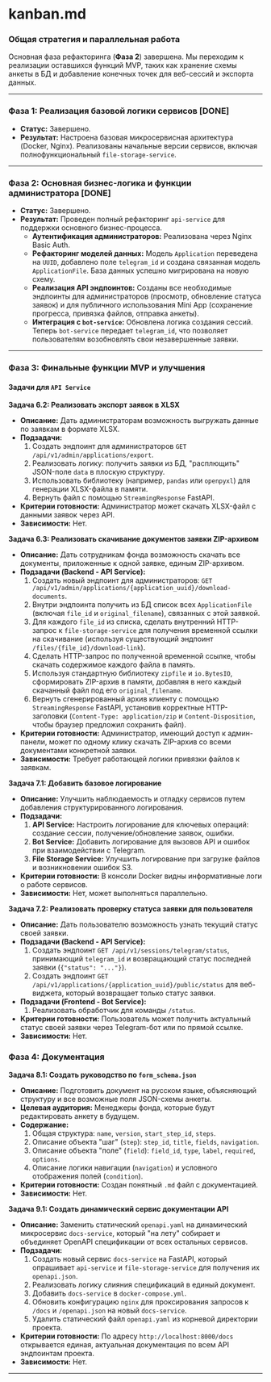 # kanban.md
### **Общая стратегия и параллельная работа**

Основная фаза рефакторинга (**Фаза 2**) завершена. Мы переходим к реализации оставшихся функций MVP, таких как хранение схемы анкеты в БД и добавление конечных точек для веб-сессий и экспорта данных.

---
### **Фаза 1: Реализация базовой логики сервисов [DONE]**

*   **Статус:** Завершено.
*   **Результат:** Настроена базовая микросервисная архитектура (Docker, Nginx). Реализованы начальные версии сервисов, включая полнофункциональный `file-storage-service`.

---
### **Фаза 2: Основная бизнес-логика и функции администратора [DONE]**

*   **Статус:** Завершено.
*   **Результат:** Проведен полный рефакторинг `api-service` для поддержки основного бизнес-процесса.
    *   **Аутентификация администраторов:** Реализована через Nginx Basic Auth.
    *   **Рефакторинг моделей данных:** Модель `Application` переведена на `UUID`, добавлено поле `telegram_id` и создана связанная модель `ApplicationFile`. База данных успешно мигрирована на новую схему.
    *   **Реализация API эндпоинтов:** Созданы все необходимые эндпоинты для администраторов (просмотр, обновление статуса заявок) и для публичного использования Mini App (сохранение прогресса, привязка файлов, отправка анкеты).
    *   **Интеграция с `bot-service`:** Обновлена логика создания сессий. Теперь `bot-service` передает `telegram_id`, что позволяет пользователям возобновлять свои незавершенные заявки.

---
### **Фаза 3: Финальные функции MVP и улучшения**

#### **Задачи для `API Service`**

<!-- **(Epic) Задача 4.1: Перенести схему анкеты в базу данных**
*   **Описание:** Уйти от статического `form_schema.json` для гибкого управления анкетой.
*   **Подзадачи:**
    1.  Создать SQLAlchemy-модель `FormSchema` в `db_models.py` (`id`, `version`, `schema_data (JSON)`, `is_active (boolean)`).
    2.  Сгенерировать миграцию Alembic для этой таблицы.
    3.  Обновить `GET /api/v1/forms/schema/active`, чтобы эндпоинт загружал схему из БД, у которой `is_active=true`.
    4.  Создать эндпоинт для администраторов `POST /api/v1/admin/forms/schema` для загрузки новой версии схемы. Логика должна установить `is_active=false` для всех старых версий и `is_active=true` для новой.
*   **Критерии готовности:** Схема анкеты хранится, запрашивается и обновляется через БД.
*   **Зависимости:** Нет. -->

<!-- **Задача 6.1: Реализовать создание сессии для веб-виджета**
*   **Описание:** Создать эндпоинт для пользователей, начинающих заполнение анкеты с сайта.
*   **Подзадачи:**
    1.  Реализовать эндпоинт `POST /api/v1/sessions/web`.
    2.  Логика: создать новую `Application` со статусом `draft` и `telegram_id = null`.
    3.  Вернуть `application_uuid` созданной заявки. Фронтенд-команда отвечает за сохранение этого UUID в cookie.
*   **Критерии готовности:** Веб-виджет может получить UUID для новой сессии.
*   **Зависимости:** Нет. -->

**Задача 6.2: Реализовать экспорт заявок в XLSX**
*   **Описание:** Дать администраторам возможность выгружать данные по заявкам в формате XLSX.
*   **Подзадачи:**
    1.  Создать эндпоинт для администраторов `GET /api/v1/admin/applications/export`.
    2.  Реализовать логику: получить заявки из БД, "расплющить" JSON-поле `data` в плоскую структуру.
    3.  Использовать библиотеку (например, `pandas` или `openpyxl`) для генерации XLSX-файла в памяти.
    4.  Вернуть файл с помощью `StreamingResponse` FastAPI.
*   **Критерии готовности:** Администратор может скачать XLSX-файл с данными заявок через API.
*   **Зависимости:** Нет.

**Задача 6.3: Реализовать скачивание документов заявки ZIP-архивом**
*   **Описание:** Дать сотрудникам фонда возможность скачать все документы, приложенные к одной заявке, единым ZIP-архивом.
*   **Подзадачи (Backend - API Service):**
    1.  Создать новый эндпоинт для администраторов: `GET /api/v1/admin/applications/{application_uuid}/download-documents`.
    2.  Внутри эндпоинта получить из БД список всех `ApplicationFile` (включая `file_id` и `original_filename`), связанных с этой заявкой.
    3.  Для каждого `file_id` из списка, сделать внутренний HTTP-запрос к `file-storage-service` для получения временной ссылки на скачивание (используя существующий эндпоинт `/files/{file_id}/download-link`).
    4.  Сделать HTTP-запрос по полученной временной ссылке, чтобы скачать содержимое каждого файла в память.
    5.  Используя стандартную библиотеку `zipfile` и `io.BytesIO`, сформировать ZIP-архив в памяти, добавляя в него каждый скачанный файл под его `original_filename`.
    6.  Вернуть сгенерированный архив клиенту с помощью `StreamingResponse` FastAPI, установив корректные HTTP-заголовки (`Content-Type: application/zip` и `Content-Disposition`, чтобы браузер предложил сохранить файл).
*   **Критерии готовности:** Администратор, имеющий доступ к админ-панели, может по одному клику скачать ZIP-архив со всеми документами конкретной заявки.
*   **Зависимости:** Требует работающей логики привязки файлов к заявкам.


**Задача 7.1: Добавить базовое логирование**
*   **Описание:** Улучшить наблюдаемость и отладку сервисов путем добавления структурированного логирования.
*   **Подзадачи:**
    1.  **API Service:** Настроить логирование для ключевых операций: создание сессии, получение/обновление заявок, ошибки.
    2.  **Bot Service:** Добавить логирование для вызовов API и ошибок при взаимодействии с Telegram.
    3.  **File Storage Service:** Улучшить логирование при загрузке файлов и возникновении ошибок S3.
*   **Критерии готовности:** В консоли Docker видны информативные логи о работе сервисов.
*   **Зависимости:** Нет, может выполняться параллельно.

**Задача 7.2: Реализовать проверку статуса заявки для пользователя**
*   **Описание:** Дать пользователю возможность узнать текущий статус своей заявки.
*   **Подзадачи (Backend - API Service):**
    1.  Создать эндпоинт `GET /api/v1/sessions/telegram/status`, принимающий `telegram_id` и возвращающий статус последней заявки (`{"status": "..."}`).
    2.  Создать эндпоинт `GET /api/v1/applications/{application_uuid}/public/status` для веб-виджета, который возвращает только статус заявки.
*   **Подзадачи (Frontend - Bot Service):**
    1.  Реализовать обработчик для команды `/status`.
*   **Критерии готовности:** Пользователь может получить актуальный статус своей заявки через Telegram-бот или по прямой ссылке.
*   **Зависимости:** Нет.

### **Фаза 4: Документация**

**Задача 8.1: Создать руководство по `form_schema.json`**
*   **Описание:** Подготовить документ на русском языке, объясняющий структуру и все возможные поля JSON-схемы анкеты.
*   **Целевая аудитория:** Менеджеры фонда, которые будут редактировать анкету в будущем.
*   **Содержание:**
    1.  Общая структура: `name`, `version`, `start_step_id`, `steps`.
    2.  Описание объекта "шаг" (`step`): `step_id`, `title`, `fields`, `navigation`.
    3.  Описание объекта "поле" (`field`): `field_id`, `type`, `label`, `required`, `options`.
    4.  Описание логики навигации (`navigation`) и условного отображения полей (`condition`).
*   **Критерии готовности:** Создан понятный `.md` файл с документацией.
*   **Зависимости:** Нет.

**Задача 9.1: Создать динамический сервис документации API**
*   **Описание:** Заменить статический `openapi.yaml` на динамический микросервис `docs-service`, который "на лету" собирает и объединяет OpenAPI спецификации от всех остальных сервисов.
*   **Подзадачи:**
    1.  Создать новый сервис `docs-service` на FastAPI, который опрашивает `api-service` и `file-storage-service` для получения их `openapi.json`.
    2.  Реализовать логику слияния спецификаций в единый документ.
    3.  Добавить `docs-service` в `docker-compose.yml`.
    4.  Обновить конфигурацию `nginx` для проксирования запросов к `/docs` и `/openapi.json` на новый `docs-service`.
    5.  Удалить статический файл `openapi.yaml` из корневой директории проекта.
*   **Критерии готовности:** По адресу `http://localhost:8000/docs` открывается единая, актуальная документация по всем API эндпоинтам проекта.
*   **Зависимости:** Нет.
---
